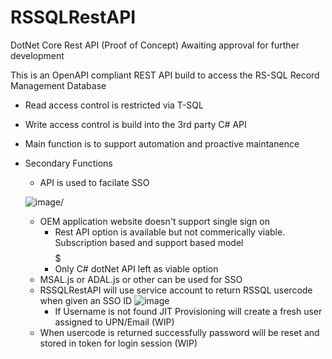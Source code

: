 # RSSQLRestAPI
DotNet Core Rest API (Proof of Concept) Awaiting approval for further development

This is an OpenAPI compliant REST API build to access the RS-SQL Record Management Database

- Read access control is restricted via T-SQL
- Write access control is build into the 3rd party C# API
- Main function is to support automation and proactive maintanence
- Secondary Functions
  - API is used to facilate SSO
  
  ![image](https://user-images.githubusercontent.com/55390802/120656552-0f59a000-c4c7-11eb-8665-e2892487785b.png)/
    - OEM application website doesn't support single sign on
      - Rest API option is available but not commerically viable. Subscription based and support based model $$$$$
      - Only C# dotNet API left as viable option
    - MSAL.js or ADAL.js or other can be used for SSO 
    - RSSQLRestAPI will use service account to return RSSQL usercode when given an SSO ID
    ![image](https://user-images.githubusercontent.com/55390802/120650453-285f5280-c4c1-11eb-9e79-be5756f8a822.png)
      - If Username is not found JIT Provisioning will create a fresh user assigned to UPN/Email (WIP)
    - When usercode is returned successfully password will be reset and stored in token for login session (WIP) 
